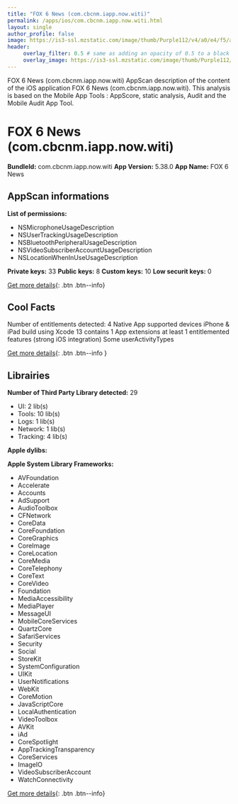 ```yaml
---
title: "FOX 6 News (com.cbcnm.iapp.now.witi)"
permalink: /apps/ios/com.cbcnm.iapp.now.witi.html
layout: single
author_profile: false
image: https://is3-ssl.mzstatic.com/image/thumb/Purple112/v4/a0/e4/f5/a0e4f5ad-f611-8f40-3428-58c0eefca089/FTS-AppIcon-DEBUG-1x_U007emarketing-0-7-0-sRGB-0-85-220.jpeg/512x512bb.jpg
header: 
     overlay_filter: 0.5 # same as adding an opacity of 0.5 to a black background
     overlay_image: https://is3-ssl.mzstatic.com/image/thumb/Purple112/v4/a0/e4/f5/a0e4f5ad-f611-8f40-3428-58c0eefca089/FTS-AppIcon-DEBUG-1x_U007emarketing-0-7-0-sRGB-0-85-220.jpeg/512x512bb.jpg
---
```

FOX 6 News (com.cbcnm.iapp.now.witi) AppScan description of the content of the iOS application FOX 6 News (com.cbcnm.iapp.now.witi). This analysis is based on the Mobile App Tools : AppScore, static analysis, Audit and the Mobile Audit App Tool.

# FOX 6 News (com.cbcnm.iapp.now.witi)

**BundleId:** com.cbcnm.iapp.now.witi
**App Version:** 5.38.0
**App Name:** FOX 6 News


## AppScan informations 

**List of permissions:** 
- NSMicrophoneUsageDescription
- NSUserTrackingUsageDescription
- NSBluetoothPeripheralUsageDescription
- NSVideoSubscriberAccountUsageDescription
- NSLocationWhenInUseUsageDescription
  
  
**Private keys:** 33
**Public keys:** 8
**Custom keys:** 10
**Low securit keys:** 0
  
[Get more details](/pricing.html){: .btn .btn--info}

## Cool Facts

Number of entitlements detected: 4
Native App
supported devices iPhone & iPad
build using Xcode 13
contains 1 App extensions
at least 1 entitlemented features (strong iOS integration)
Some userActivityTypes
  
[Get more details](/pricing.html){: .btn .btn--info }

## Librairies 
**Number of Third Party Library detected:** 29
- UI: 2 lib(s)
- Tools: 10 lib(s)
- Logs: 1 lib(s)
- Network: 1 lib(s)
- Tracking: 4 lib(s)


**Apple dylibs:**


**Apple System Library Frameworks:**
- AVFoundation
- Accelerate
- Accounts
- AdSupport
- AudioToolbox
- CFNetwork
- CoreData
- CoreFoundation
- CoreGraphics
- CoreImage
- CoreLocation
- CoreMedia
- CoreTelephony
- CoreText
- CoreVideo
- Foundation
- MediaAccessibility
- MediaPlayer
- MessageUI
- MobileCoreServices
- QuartzCore
- SafariServices
- Security
- Social
- StoreKit
- SystemConfiguration
- UIKit
- UserNotifications
- WebKit
- CoreMotion
- JavaScriptCore
- LocalAuthentication
- VideoToolbox
- AVKit
- iAd
- CoreSpotlight
- AppTrackingTransparency
- CoreServices
- ImageIO
- VideoSubscriberAccount
- WatchConnectivity


  
[Get more details](/pricing.html){: .btn .btn--info}

